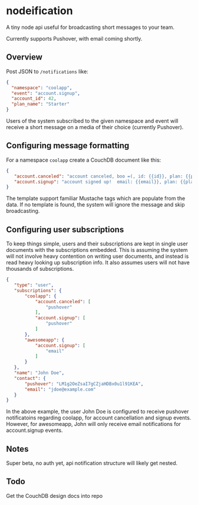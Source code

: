 # nodeification

A tiny node api useful for broadcasting short messages to your team.

Currently supports Pushover, with email coming shortly.

## Overview

Post JSON to `/notifications` like:

```json
{
  "namespace": "coolapp",
  "event": "account.signup",
  "account_id": 42,
  "plan_name": "Starter"
}
```

Users of the system subscribed to the given namespace and event
will receive a short message on a media of their choice (currently
Pushover).

## Configuring message formatting

For a namespace `coolapp` create a CouchDB document like this:

```json
{
   "account.canceled": "account canceled, boo =(, id: {{id}}, plan: {{plan}}",
   "account.signup": "account signed up!  email: {{email}}, plan: {{plan}}"
}
```

The template support familiar Mustache tags which are populate from the data.  If
no template is found, the system will ignore the message and skip broadcasting.

## Configuring user subscriptions

To keep things simple, users and their subscriptions are kept in single
user documents with the subscriptions embedded.  This is assuming the system
will not involve heavy contention on writing user documents, and instead
is read heavy looking up subscription info.  It also assumes users will not
have thousands of subscriptions.

```json
{
   "type": "user",
   "subscriptions": {
       "coolapp": {
           "account.canceled": [
               "pushover"
           ],
           "account.signup": [
               "pushover"
           ]
       },
       "awesomeapp": {
           "account.signup": [
               "email"
           ]
       }
   },
   "name": "John Doe",
   "contact": {
       "pushover": "LM1g2OeZsaI7gCZjaHDBx0u1l91KEA",
       "email": "jdoe@example.com"
   }
}
```

In the above example, the user John Doe is configured to receive
pushover notificatoins regarding coolapp, for account cancellation
and signup events.  However, for awesomeapp, John will only receive
email notifications for account.signup events.

## Notes

Super beta, no auth yet, api notification structure will likely get
nested.

## Todo

Get the CouchDB design docs into repo
